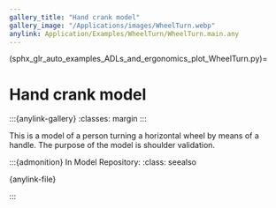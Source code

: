 ```yaml
---
gallery_title: "Hand crank model"
gallery_image: "/Applications/images/WheelTurn.webp"
anylink: Application/Examples/WheelTurn/WheelTurn.main.any
---
```


(sphx_glr_auto_examples_ADLs_and_ergonomics_plot_WheelTurn.py)=

# Hand crank model

:::{anylink-gallery}
:classes: margin
:::


This is a model of a person turning a horizontal wheel by means of a handle.
The purpose of the model is shoulder validation.

:::{admonition} In Model Repository:
:class: seealso

{anylink-file}` `

:::

